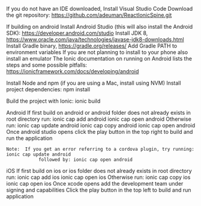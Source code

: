 If you do not have an IDE downloaded, Install Visual Studio Code
Download the git repository: https://github.com/adeuman/ReactIonicSpine.git

If building on android 
    Install Android Studio (this will also install the Android SDK): https://developer.android.com/studio
    Install JDK 8, https://www.oracle.com/java/technologies/javase-jdk8-downloads.html
    Install Gradle binary, https://gradle.org/releases/
    Add Gradle PATH to environment variables
If you are not planning to install to your phone also install an emulator
The Ionic documentation on running on Android lists the steps and some possible pitfalls: https://ionicframework.com/docs/developing/android

Install Node and npm (if you are using a Mac, install using NVM)
Install project dependencies: npm install 

Build the project with Ionic: ionic build

Android
    If first build on android or android folder does not already exists in root directory run: 
        ionic cap add android
        ionic cap open android
    Otherwise run:
        ionic cap update android
        ionic cap copy android
        ionic cap open android
    Once android studio opens click the play button in the top right to build and run the application

    Note:  If you get an error referring to a cordova plugin, try running: ionic cap update android
                followed by: ionic cap open android

iOS
    If first build on ios or ios folder does not already exists in root directory run: 
        ionic cap add ios
        ionic cap open ios
    Otherwise run:
        ionic cap copy ios
        ionic cap open ios
    Once xcode opens add the development team under signing and capabilities
    Click the play button in the top left to build and run application